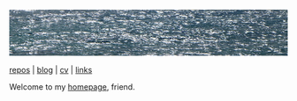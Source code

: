 ![sea](sea.jpg)

[repos](repos.md) | [blog](blog.md) | [cv](cv.md) | [links](links.md)

Welcome to my [homepage](https://github.com/jreisinger/jreisinger.github.io), friend.

